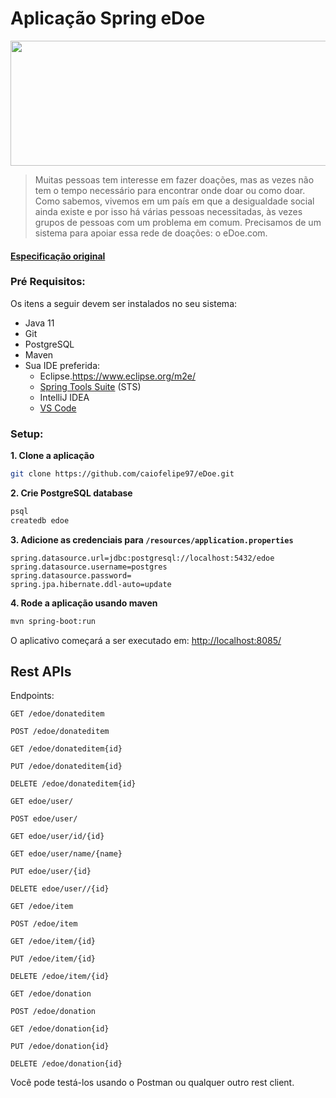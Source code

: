 # Aplicação Spring eDoe

<p align="center">
  <img src="https://lh6.googleusercontent.com/lT7mQse0ChZB0iMO0MMXZp_k-nTqtyfY9_FuNl7eELiVQcjRztnz5d1Iu_m39pKhGeXP8-37MfmRQlkszMDEDyjlgxSfa7_5nsbJEJjkmztA0St3wy4art8UIGekWKjQOINpxtgo" height="200" width="600"> 
</p>

>Muitas pessoas tem interesse em fazer doações, mas as vezes não tem o tempo necessário para encontrar onde doar ou como doar. Como sabemos, vivemos em um país em que a desigualdade social ainda existe e por isso há várias pessoas necessitadas, às vezes grupos de pessoas com um problema em comum. Precisamos de um sistema para apoiar essa rede de doações: o eDoe.com.

#### [Especificação original](https://docs.google.com/document/d/e/2PACX-1vST2TI5lDbtMlv8rhFYJkYnrfgqzyWDv6DDvvAajz3_KK4tAs_UnAbYdI6oeMQA6jEHo5HwUAatHmd8/pub)

### Pré Requisitos:

Os itens a seguir devem ser instalados no seu sistema:
* Java 11
* Git
* PostgreSQL
* Maven
* Sua IDE preferida: 
  * Eclipse.https://www.eclipse.org/m2e/
  * [Spring Tools Suite](https://spring.io/tools) (STS)
  * IntelliJ IDEA
  * [VS Code](https://code.visualstudio.com)

### Setup:

**1. Clone a aplicação**

```bash
git clone https://github.com/caiofelipe97/eDoe.git
```

**2. Crie PostgreSQL database**
```bash
psql
createdb edoe
```
**3. Adicione as credenciais para `/resources/application.properties`**

```
spring.datasource.url=jdbc:postgresql://localhost:5432/edoe
spring.datasource.username=postgres
spring.datasource.password=
spring.jpa.hibernate.ddl-auto=update
```

**4. Rode a aplicação usando maven**

```bash
mvn spring-boot:run
```
O aplicativo começará a ser executado em: <http://localhost:8085/>

## Rest APIs

Endpoints:

    GET /edoe/donateditem
    
    POST /edoe/donateditem
    
    GET /edoe/donateditem{id}
    
    PUT /edoe/donateditem{id}
    
    DELETE /edoe/donateditem{id}
    
    GET edoe/user/
    
    POST edoe/user/
    
    GET edoe/user/id/{id}
    
    GET edoe/user/name/{name}
    
    PUT edoe/user/{id}
    
    DELETE edoe/user//{id}
        
    GET /edoe/item
    
    POST /edoe/item
    
    GET /edoe/item/{id}
    
    PUT /edoe/item/{id}
    
    DELETE /edoe/item/{id}    
       
    GET /edoe/donation
    
    POST /edoe/donation
    
    GET /edoe/donation{id}
    
    PUT /edoe/donation{id}
    
    DELETE /edoe/donation{id}


Você pode testá-los usando o Postman ou qualquer outro rest client.
